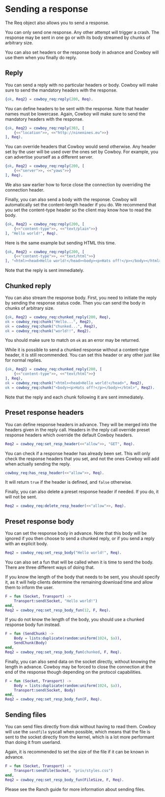 Sending a response
==================

The Req object also allows you to send a response.

You can only send one response. Any other attempt will trigger a crash. 
The response may be sent in one go or with its body streamed by chunks 
of arbitrary size.

You can also set headers or the response body in advance and Cowboy 
will use them when you finally do reply.

Reply
-----

You can send a reply with no particular headers or body. Cowboy will 
make sure to send the mandatory headers with the response.

``` erlang
{ok, Req2} = cowboy_req:reply(200, Req).
```

You can define headers to be sent with the response. Note that header 
names must be lowercase. Again, Cowboy will make sure to send the 
mandatory headers with the response.

``` erlang
{ok, Req2} = cowboy_req:reply(303, [
    {<<"location">>, <<"http://ninenines.eu">>}
], Req).
```

You can override headers that Cowboy would send otherwise. Any header 
set by the user will be used over the ones set by Cowboy. For example, 
you can advertise yourself as a different server.

``` erlang
{ok, Req2} = cowboy_req:reply(200, [
    {<<"server">>, <<"yaws">>}
], Req).
```

We also saw earlier how to force close the connection by overriding the 
connection header.

Finally, you can also send a body with the response. Cowboy will 
automatically set the content-length header if you do. We recommend 
that you set the content-type header so the client may know how to read 
the body.

``` erlang
{ok, Req2} = cowboy_req:reply(200, [
    {<<"content-type">>, <<"text/plain">>}
], "Hello world!", Req).
```

Here is the same example but sending HTML this time.

``` erlang
{ok, Req2} = cowboy_req:reply(200, [
    {<<"content-type">>, <<"text/html">>}
], "<html><head>Hello world!</head><body><p>Hats off!</p></body></html>", Req).
```

Note that the reply is sent immediately.

Chunked reply
-------------

You can also stream the response body. First, you need to initiate the 
reply by sending the response status code. Then you can send the body 
in chunks of arbitrary size.

``` erlang
{ok, Req2} = cowboy_req:chunked_reply(200, Req),
ok = cowboy_req:chunk("Hello...", Req2),
ok = cowboy_req:chunk("chunked...", Req2),
ok = cowboy_req:chunk("world!!", Req2).
```

You should make sure to match on `ok` as an error may be returned.

While it is possible to send a chunked response without a content-type 
header, it is still recommended. You can set this header or any other 
just like for normal replies.

``` erlang
{ok, Req2} = cowboy_req:chunked_reply(200, [
    {<<"content-type">>, <<"text/html">>}
], Req),
ok = cowboy_req:chunk("<html><head>Hello world!</head>", Req2),
ok = cowboy_req:chunk("<body><p>Hats off!</p></body></html>", Req2).
```

Note that the reply and each chunk following it are sent immediately.

Preset response headers
-----------------------

You can define response headers in advance. They will be merged into 
the headers given in the reply call. Headers in the reply call override 
preset response headers which override the default Cowboy headers.

``` erlang
Req2 = cowboy_req:set_resp_header(<<"allow">>, "GET", Req).
```

You can check if a response header has already been set. This will only 
check the response headers that you set, and not the ones Cowboy will 
add when actually sending the reply.

``` erlang
cowboy_req:has_resp_header(<<"allow">>, Req).
```

It will return `true` if the header is defined, and `false` otherwise.

Finally, you can also delete a preset response header if needed. If you 
do, it will not be sent.

``` erlang
Req2 = cowboy_req:delete_resp_header(<<"allow">>, Req).
```

Preset response body
--------------------

You can set the response body in advance. Note that this body will be 
ignored if you then choose to send a chunked reply, or if you send a 
reply with an explicit body.

``` erlang
Req2 = cowboy_req:set_resp_body("Hello world!", Req).
```

You can also set a fun that will be called when it is time to send the 
body. There are three different ways of doing that.

If you know the length of the body that needs to be sent, you should 
specify it, as it will help clients determine the remaining download 
time and allow them to inform the user.

``` erlang
F = fun (Socket, Transport) ->
    Transport:send(Socket, "Hello world!")
end,
Req2 = cowboy_req:set_resp_body_fun(12, F, Req).
```

If you do not know the length of the body, you should use a chunked 
response body fun instead.

``` erlang
F = fun (SendChunk) ->
    Body = lists:duplicate(random:uniform(1024, $a)),
    SendChunk(Body)
end,
Req2 = cowboy_req:set_resp_body_fun(chunked, F, Req).
```

Finally, you can also send data on the socket directly, without knowing 
the length in advance. Cowboy may be forced to close the connection at 
the end of the response though depending on the protocol capabilities.

``` erlang
F = fun (Socket, Transport) ->
    Body = lists:duplicate(random:uniform(1024, $a)),
    Transport:send(Socket, Body)
end,
Req2 = cowboy_req:set_resp_body_fun(F, Req).
```

Sending files
-------------

You can send files directly from disk without having to read them. 
Cowboy will use the `sendfile` syscall when possible, which means that 
the file is sent to the socket directly from the kernel, which is a lot 
more performant than doing it from userland.

Again, it is recommended to set the size of the file if it can be known 
in advance.

``` erlang
F = fun (Socket, Transport) ->
    Transport:sendfile(Socket, "priv/styles.css")
end,
Req2 = cowboy_req:set_resp_body_fun(FileSize, F, Req).
```

Please see the Ranch guide for more information about sending files.
